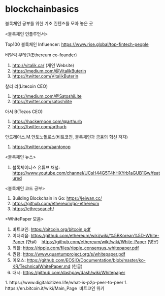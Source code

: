  # blockchainbasics
블록체인 공부를 위한 기초 컨텐츠를 모아 놓은 곳

<블록체인 인플루언서>

 Top100 블록체인 Influencer: https://www.rise.global/top-fintech-people
 
 비탈릭 부테린(Ethereum co-founder)
 
 1. http://vitalik.ca/ (개인 Website)
 2. https://medium.com/@VitalikButerin 
 3. https://twitter.com/VitalikButerin
    
 찰리 리(Litecoin CEO)
 
 1. https://medium.com/@SatoshiLite 
 2. https://twitter.com/satoshilite
  
 아서 B(Tezos CEO)
 
 1. https://hackernoon.com/@arthurb
 2. https://twitter.com/arthurb
 
 안드레아스.M.안토노폴로스(비트코인, 블록체인과 금융의 혁신 저자)
 1. https://twitter.com/aantonop
 
 
<블록체인 뉴스>
 1. 블록체이너스 유튜브 채널: https://www.youtube.com/channel/UCsH44G5T4hHXYrb1aGUB1Gw/featured


<블록체인 코드 공부>
 1. Building Blockchain in Go: https://jeiwan.cc/
 2. https://github.com/ethereum/go-ethereum
 3. https://ethresear.ch/

<WhitePaper 모음>

 1. 비트코인: https://bitcoin.org/bitcoin.pdf
 2. 이더리움: https://github.com/ethereum/wiki/wiki/%5BKorean%5D-White-Paper (한글)
             https://github.com/ethereum/wiki/wiki/White-Paper (영문)
 3. 리플: https://ripple.com/files/ripple_consensus_whitepaper.pdf 
 4. 퀀텀: https://www.quantumproject.org/s/whitepaper.pdf 
 5. 이오스: https://github.com/EOSIO/Documentation/blob/master/ko-KR/TechnicalWhitePaper.md (한글)
 6. 대시: https://github.com/dashpay/dash/wiki/Whitepaper 

<P2P network>
 1. https://www.digitalcitizen.life/what-is-p2p-peer-to-peer


<Bitcoin>
 1. https://en.bitcoin.it/wiki/Main_Page  비트코인 위키



